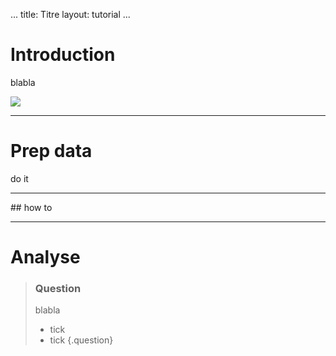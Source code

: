 ...
title: Titre
layout: tutorial
...

# Introduction

blabla

![](image.png)

---

# Prep data

do it

----

## how to

---

# Analyse

> ### Question
> blabla
> - tick
> - tick
> {.question}



